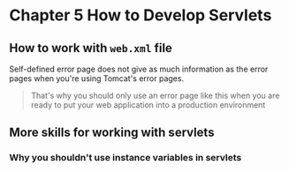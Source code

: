 # Chapter 5 How to Develop Servlets
## How to work with `web.xml` file
Self-defined error page does not give as much information as the error pages when you're using Tomcat's error pages. 

> That's why you should only use an error page like this when you are ready to put your web application into a production environment

## More skills for working with servlets
### Why you shouldn't use instance variables in servlets
